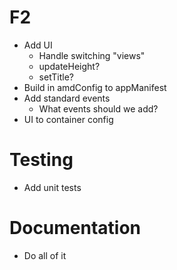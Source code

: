 ﻿# F2
- Add UI
	- Handle switching "views"
	- updateHeight?
	- setTitle?
- Build in amdConfig to appManifest
- Add standard events
	- What events should we add?
- UI to container config

# Testing
- Add unit tests

# Documentation
- Do all of it